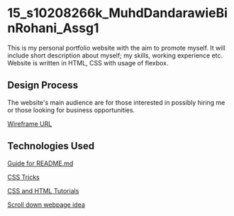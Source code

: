 # 15_s10208266k_MuhdDandarawieBinRohani_Assg1

This is my personal portfolio website with the aim to promote myself. It will include short description about myself; my skills, working experience etc. Website is written in HTML, CSS with usage of flexbox.

## Design Process
The website's main audience are for those interested in possibly hiring me or those looking for business opportunities.

[Wireframe URL](https://drive.google.com/file/d/1YynGZQjJUozLNcu-fbPPk8wTRc7AN9LN/view?usp=sharing)

## Technologies Used

[Guide for README.md](https://raw.githubusercontent.com/immalcolm/interactivedev-readme-template/main/README.md)

[CSS Tricks](https://css-tricks.com/)

[CSS and HTML Tutorials](https://www.w3schools.com/html/html_links.asp)

[Scroll down webpage idea](https://www.youtube.com/watch?v=3-2Pj5hxwrw)

